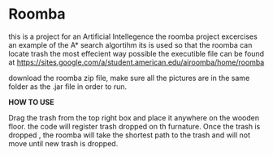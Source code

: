 # Roomba
this is a project for an Artificial Intellegence 
the roomba project excercises an example of the A* search algortihm
its is used so that the roomba can locate trash the most effecient way possible
the executible file can be found at https://sites.google.com/a/student.american.edu/airoomba/home/roomba

download the roomba zip file, make sure all the pictures are in the same folder as the .jar file in order to run.

**HOW TO USE** 

Drag the trash from the top right box and place it anywhere on the wooden floor.
the code will register trash dropped on th furnature.
Once the trash is dropped , the roomba will take the shortest path to the trash and will not move until new trash is dropped.
